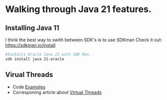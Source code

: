 # Walking through Java 21 features.

## Installing Java 11 ##

I think the best way to swith between SDK's is to use SDKman
Check it out: https://sdkman.io/install

```bash
#Installs Oracle Java 21 with SDK Man.
sdk install java 21-oracle
```
## Virual Threads

* Code [Examples](src/org/holbreich/java21/VirtualThreadsExamles.java)
* Corresponing article about [Virtual Threads](https://alexander.holbreich.org/jdk21-virtual-threads/)
